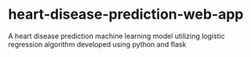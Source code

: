 # heart-disease-prediction-web-app

A heart disease prediction machine learning model utilizing logistic regression algorithm developed using python and flask

